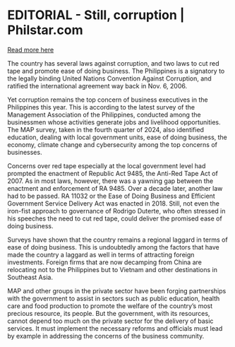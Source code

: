 # EDITORIAL - Still, corruption | Philstar.com

[Read more here](https://www.philstar.com/opinion/2025/01/17/2414743/editorial-still-corruption)

The country has several laws against corruption, and two laws to cut red tape and promote ease of doing business. The Philippines is a signatory to the legally binding United Nations Convention Against Corruption, and ratified the international agreement way back in Nov. 6, 2006.

Yet corruption remains the top concern of business executives in the Philippines this year. This is according to the latest survey of the Management Association of the Philippines, conducted among the businessmen whose activities generate jobs and livelihood opportunities. The MAP survey, taken in the fourth quarter of 2024, also identified education, dealing with local government units, ease of doing business, the economy, climate change and cybersecurity among the top concerns of businesses.

Concerns over red tape especially at the local government level had prompted the enactment of Republic Act 9485, the Anti-Red Tape Act of 2007. As in most laws, however, there was a yawning gap between the enactment and enforcement of RA 9485. Over a decade later, another law had to be passed. RA 11032 or the Ease of Doing Business and Efficient Government Service Delivery Act was enacted in 2018. Still, not even the iron-fist approach to governance of Rodrigo Duterte, who often stressed in his speeches the need to cut red tape, could deliver the promised ease of doing business.

Surveys have shown that the country remains a regional laggard in terms of ease of doing business. This is undoubtedly among the factors that have made the country a laggard as well in terms of attracting foreign investments. Foreign firms that are now decamping from China are relocating not to the Philippines but to Vietnam and other destinations in Southeast Asia.

MAP and other groups in the private sector have been forging partnerships with the government to assist in sectors such as public education, health care and food production to promote the welfare of the country’s most precious resource, its people. But the government, with its resources, cannot depend too much on the private sector for the delivery of basic services. It must implement the necessary reforms and officials must lead by example in addressing the concerns of the business community.